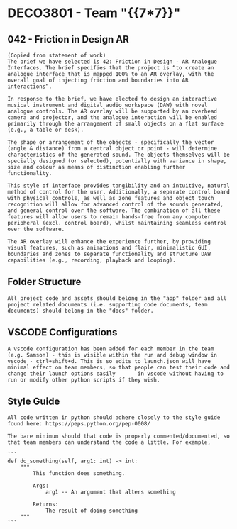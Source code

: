 # DECO3801 - Team "{{7*7}}"
## 042 - Friction in Design AR
    (Copied from statement of work)
    The brief we have selected is 42: Friction in Design - AR Analogue Interfaces. The brief specifies that the project is “to create an analogue interface that is mapped 100% to an AR overlay, with the overall goal of injecting friction and boundaries into AR interactions”. 

    In response to the brief, we have elected to design an interactive musical instrument and digital audio workspace (DAW) with novel analogue controls. The AR overlay will be supported by an overhead camera and projector, and the analogue interaction will be enabled primarily through the arrangement of small objects on a flat surface (e.g., a table or desk). 

    The shape or arrangement of the objects - specifically the vector (angle & distance) from a central object or point - will determine characteristics of the generated sound. The objects themselves will be specially designed (or selected), potentially with variance in shape, size and colour as means of distinction enabling further functionality. 

    This style of interface provides tangibility and an intuitive, natural method of control for the user. Additionally, a separate control board with physical controls, as well as zone features and object touch recognition will allow for advanced control of the sounds generated, and general control over the software. The combination of all these features will allow users to remain hands-free from any computer peripheral (excl. control board), whilst maintaining seamless control over the software.

    The AR overlay will enhance the experience further, by providing visual features, such as animations and flair, minimalistic GUI, boundaries and zones to separate functionality and structure DAW capabilities (e.g., recording, playback and looping).

## Folder Structure
    All project code and assets should belong in the "app" folder and all project related documents (i.e. supporting code documents, team documents) should belong in the "docs" folder.

## VSCODE Configurations
    A vscode configuration has been added for each member in the team (e.g. Samson) - this is visible within the run and debug window in vscode - ctrl+shift+d. This is so edits to launch.json will have minimal effect on team members, so that people can test their code and change their launch options easily       in vscode without having to run or modify other python scripts if they wish. 

## Style Guide
    All code written in python should adhere closely to the style guide found here: https://peps.python.org/pep-0008/   

    The bare minimum should that code is properly commented/documented, so that team members can understand the code a little. For example,

    ```
    def do_something(self, arg1: int) -> int:
        """
            This function does something.

            Args: 
                arg1 -- An argument that alters something
            
            Returns:
                The result of doing something 
        """
    ```
